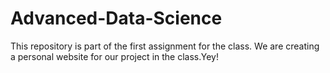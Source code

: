 # Advanced-Data-Science
This repository is part of the first assignment for the class. We are creating a personal website for our project in the class.Yey!